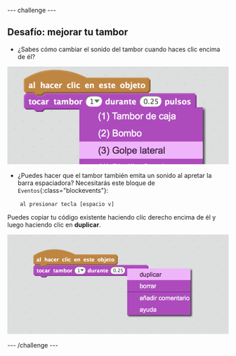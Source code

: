 --- challenge ---

## Desafío: mejorar tu tambor

+ ¿Sabes cómo cambiar el sonido del tambor cuando haces clic encima de él?

![captura de pantalla](images/band-drum-sound.png)

+ ¿Puedes hacer que el tambor también emita un sonido al apretar la barra espaciadora? Necesitarás este bloque de `Eventos`{:class="blockevents"}:

```blocks
    al presionar tecla [espacio v]
```

Puedes copiar tu código existente haciendo clic derecho encima de él y luego haciendo clic en **duplicar**.

![captura de pantalla](images/band-duplicate-code.png)

--- /challenge ---
